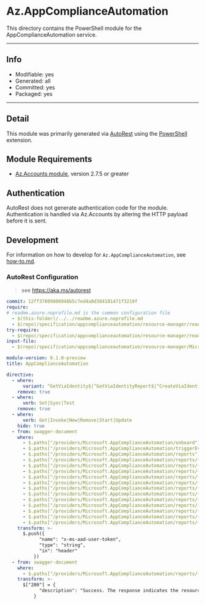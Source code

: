 <!-- region Generated -->
# Az.AppComplianceAutomation
This directory contains the PowerShell module for the AppComplianceAutomation service.

---
## Info
- Modifiable: yes
- Generated: all
- Committed: yes
- Packaged: yes

---
## Detail
This module was primarily generated via [AutoRest](https://github.com/Azure/autorest) using the [PowerShell](https://github.com/Azure/autorest.powershell) extension.

## Module Requirements
- [Az.Accounts module](https://www.powershellgallery.com/packages/Az.Accounts/), version 2.7.5 or greater

## Authentication
AutoRest does not generate authentication code for the module. Authentication is handled via Az.Accounts by altering the HTTP payload before it is sent.

## Development
For information on how to develop for `Az.AppComplianceAutomation`, see [how-to.md](how-to.md).
<!-- endregion -->

### AutoRest Configuration
> see https://aka.ms/autorest

```yaml
commit: 12ff37009808948b5c7ed4a0d384181471f3219f
require:
# readme.azure.noprofile.md is the common configuration file
  - $(this-folder)/../../readme.azure.noprofile.md
  - $(repo)/specification/appcomplianceautomation/resource-manager/readme.md
try-require: 
  - $(repo)/specification/appcomplianceautomation/resource-manager/readme.powershell.md
input-file:
  - $(repo)/specification/appcomplianceautomation/resource-manager/Microsoft.AppComplianceAutomation/stable/2024-06-27/appcomplianceautomation.json

module-version: 0.1.0-preview
title: AppComplianceAutomation

directive:
  - where:
      variant: ^GetViaIdentity$|^GetViaIdentityReport$|^CreateViaIdentity$|^CreateViaIdentityExpanded$|^DeleteViaIdentity$|^UpdateViaIdentity$|^UpdateViaIdentityExpanded$|^CheckViaIdentity$|^CheckViaIdentityExpanded$
    remove: true
  - where:
      verb: Set|Sync|Test
    remove: true
  - where:
      verb: Get|Invoke|New|Remove|Start|Update
    hide: true
  - from: swagger-document
    where:
      - $.paths["/providers/Microsoft.AppComplianceAutomation/onboard"].post.parameters
      - $.paths["/providers/Microsoft.AppComplianceAutomation/triggerEvaluation"].post.parameters
      - $.paths["/providers/Microsoft.AppComplianceAutomation/reports"].get.parameters
      - $.paths["/providers/Microsoft.AppComplianceAutomation/reports/{reportName}"].get.parameters
      - $.paths["/providers/Microsoft.AppComplianceAutomation/reports/{reportName}"].put.parameters
      - $.paths["/providers/Microsoft.AppComplianceAutomation/reports/{reportName}"].patch.parameters
      - $.paths["/providers/Microsoft.AppComplianceAutomation/reports/{reportName}"].delete.parameters
      - $.paths["/providers/Microsoft.AppComplianceAutomation/reports/{reportName}/webhooks"].get.parameters
      - $.paths["/providers/Microsoft.AppComplianceAutomation/reports/{reportName}/webhooks/{webhookName}"].get.parameters
      - $.paths["/providers/Microsoft.AppComplianceAutomation/reports/{reportName}/webhooks/{webhookName}"].put.parameters
      - $.paths["/providers/Microsoft.AppComplianceAutomation/reports/{reportName}/webhooks/{webhookName}"].patch.parameters
      - $.paths["/providers/Microsoft.AppComplianceAutomation/reports/{reportName}/webhooks/{webhookName}"].delete.parameters
      - $.paths["/providers/Microsoft.AppComplianceAutomation/reports/{reportName}/snapshots"].get.parameters
      - $.paths["/providers/Microsoft.AppComplianceAutomation/reports/{reportName}/snapshots/{snapshotName}"].get.parameters
      - $.paths["/providers/Microsoft.AppComplianceAutomation/reports/{reportName}/snapshots/{snapshotName}/download"].post.parameters
    transform: >-
      $.push({
            "name": "x-ms-aad-user-token",
            "type": "string",
            "in": "header"
          })
  - from: swagger-document
    where:
      - $.paths["/providers/Microsoft.AppComplianceAutomation/reports/{reportName}"].delete.responses
    transform: >-
      $["200"] = {
            "description": "Success. The response indicates the resource has been deleted."
          }

```
